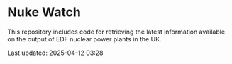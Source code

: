 # Nuke Watch

This repository includes code for retrieving the latest information available on the output of EDF nuclear power plants in the UK.

Last updated: 2025-04-12 03:28